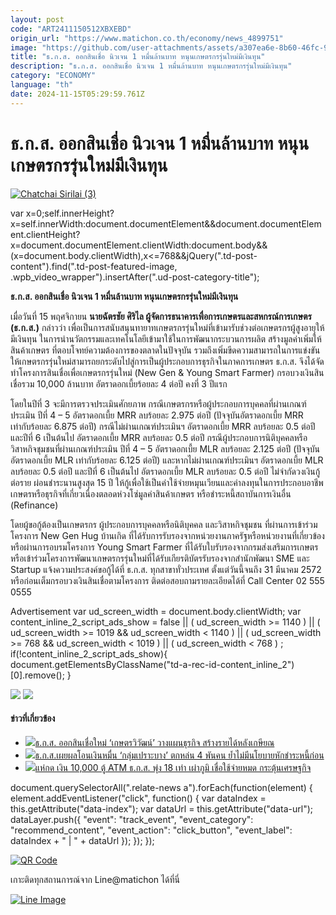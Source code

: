 ```yaml
---
layout: post
code: "ART2411150512XBXEBD"
origin_url: "https://www.matichon.co.th/economy/news_4899751"
image: "https://github.com/user-attachments/assets/a307ea6e-8b60-46fc-9a4c-ff0a6c62e7b9"
title: "ธ.ก.ส. ออกสินเชื่อ นิวเจน 1 หมื่นล้านบาท หนุนเกษตรกรรุ่นใหม่มีเงินทุน"
description: "ธ.ก.ส. ออกสินเชื่อ นิวเจน 1 หมื่นล้านบาท หนุนเกษตรกรรุ่นใหม่มีเงินทุน"
category: "ECONOMY"
language: "th"
date: 2024-11-15T05:29:59.761Z
---
```


# ธ.ก.ส. ออกสินเชื่อ นิวเจน 1 หมื่นล้านบาท หนุนเกษตรกรรุ่นใหม่มีเงินทุน

[![](https://www.matichon.co.th/wp-content/uploads/2024/11/Chatchai-Sirilai-3.jpg "Chatchai Sirilai (3)")](https://www.matichon.co.th/wp-content/uploads/2024/11/Chatchai-Sirilai-3.jpg)

var x=0;self.innerHeight?x=self.innerWidth:document.documentElement&&document.documentElement.clientHeight?x=document.documentElement.clientWidth:document.body&&(x=document.body.clientWidth),x<=768&&jQuery(".td-post-content").find(".td-post-featured-image, .wpb\_video\_wrapper").insertAfter(".ud-post-category-title");

**ธ.ก.ส. ออกสินเชื่อ นิวเจน 1 หมื่นล้านบาท หนุนเกษตรกรรุ่นใหม่มีเงินทุน**

เมื่อวันที่ 15 พฤศจิกายน **นายฉัตรชัย ศิริไล ผู้จัดการธนาคารเพื่อการเกษตรและสหกรณ์การเกษตร (ธ.ก.ส.)** กล่าวว่า เพื่อเป็นการสนับสนุนทายาทเกษตรกรรุ่นใหม่ที่เข้ามารับช่วงต่อเกษตรกรผู้สูงอายุให้มีเงินทุน ในการนำนวัตกรรมและเทคโนโลยีเข้ามาใช้ในการพัฒนากระบวนการผลิต สร้างมูลค่าเพิ่มให้สินค้าเกษตร ที่ตอบโจทย์ความต้องการของตลาดในปัจจุบัน รวมถึงเพิ่มขีดความสามารถในการแข่งขันให้เกษตรกรรุ่นใหม่สามารถยกระดับไปสู่การเป็นผู้ประกอบการธุรกิจในภาคการเกษตร ธ.ก.ส. จึงได้จัดทำโครงการสินเชื่อเพื่อเกษตรกรรุ่นใหม่ (New Gen & Young Smart Farmer) กรอบวงเงินสินเชื่อรวม 10,000 ล้านบาท อัตราดอกเบี้ยร้อยละ 4 ต่อปี คงที่ 3 ปีแรก

โดยในปีที่ 3 จะมีการตรวจประเมินศักยภาพ กรณีเกษตรกรหรือผู้ประกอบการบุคคลที่ผ่านเกณฑ์ประเมิน ปีที่ 4 – 5 อัตราดอกเบี้ย MRR ลบร้อยละ 2.975 ต่อปี (ปัจจุบันอัตราดอกเบี้ย MRR เท่ากับร้อยละ 6.875 ต่อปี) กรณีไม่ผ่านเกณฑ์ประเมินฯ อัตราดอกเบี้ย MRR ลบร้อยละ 0.5 ต่อปี และปีที่ 6 เป็นต้นไป อัตราดอกเบี้ย MRR ลบร้อยละ 0.5 ต่อปี กรณีผู้ประกอบการนิติบุคคลหรือวิสาหกิจชุมชนที่ผ่านเกณฑ์ประเมิน ปีที่ 4 – 5 อัตราดอกเบี้ย MLR ลบร้อยละ 2.125 ต่อปี (ปัจจุบันอัตราดอกเบี้ย MLR เท่ากับร้อยละ 6.125 ต่อปี) และหากไม่ผ่านเกณฑ์ประเมินฯ อัตราดอกเบี้ย MLR ลบร้อยละ 0.5 ต่อปี และปีที่ 6 เป็นต้นไป อัตราดอกเบี้ย MLR ลบร้อยละ 0.5 ต่อปี ไม่จำกัดวงเงินกู้ต่อราย ผ่อนชำระนานสูงสุด 15 ปี ให้กู้เพื่อใช้เป็นค่าใช้จ่ายหมุนเวียนและค่าลงทุนในการประกอบอาชีพเกษตรหรือธุรกิจที่เกี่ยวเนื่องตลอดห่วงโซ่มูลค่าสินค้าเกษตร หรือชำระหนี้สถาบันการเงินอื่น (Refinance)

โดยผู้ขอกู้ต้องเป็นเกษตรกร ผู้ประกอบการบุคคลหรือนิติบุคคล และวิสาหกิจชุมชน ที่ผ่านการเข้าร่วมโครงการ New Gen Hug บ้านเกิด ที่ได้รับการรับรองจากหน่วยงานภาครัฐหรือหน่วยงานที่เกี่ยวข้องหรือผ่านการอบรมโครงการ Young Smart Farmer ที่ได้รับใบรับรองจากกรมส่งเสริมการเกษตร หรือเข้าร่วมโครงการพัฒนาเกษตรกรรุ่นใหม่ที่ได้รับเกียรติบัตรรับรองจากสำนักพัฒนา SME และ Startup แจ้งความประสงค์ขอกู้ได้ที่ ธ.ก.ส. ทุกสาขาทั่วประเทศ ตั้งแต่วันนี้จนถึง 31 มีนาคม 2572 หรือก่อนเต็มกรอบวงเงินสินเชื่อตามโครงการ ติดต่อสอบถามรายละเอียดได้ที่ Call Center 02 555 0555

Advertisement var ud\_screen\_width = document.body.clientWidth; var content\_inline\_2\_script\_ads\_show = false || ( ud\_screen\_width >= 1140 ) || ( ud\_screen\_width >= 1019 && ud\_screen\_width < 1140 ) || ( ud\_screen\_width >= 768 && ud\_screen\_width < 1019 ) || ( ud\_screen\_width < 768 ) ; if(!content\_inline\_2\_script\_ads\_show){ document.getElementsByClassName("td-a-rec-id-content\_inline\_2")\[0\].remove(); }

![](https://www.matichon.co.th/wp-content/uploads/2024/11/LOAN-NEWGEN_67_A5-01.jpg) ![](https://www.matichon.co.th/wp-content/uploads/2024/11/LOAN-NEWGEN_67_A5-02.jpg)

#### ข่าวที่เกี่ยวข้อง

*   [![](https://www.matichon.co.th/wp-content/uploads/2024/11/torgorsor1.jpg)ธ.ก.ส. ออกสินเชื่อใหม่ ‘เกษตรวิวัฒน์’ วางแผนธุรกิจ สร้างรายได้หลังเกษียณ](https://www.matichon.co.th/economy/news_4878575)
*   [![](https://www.matichon.co.th/wp-content/uploads/2024/10/nguenmuen1-1.jpg)ธ.ก.ส.เผยผลโอนเงินหมื่น ‘กลุ่มเปราะบาง’ ตกหล่น 4 พันคน ย้ำไม่มีนโยบายหักชำระหนี้ก่อน](https://www.matichon.co.th/economy/news_4837516)
*   [![](https://www.matichon.co.th/wp-content/uploads/2024/09/75245255.jpg)แห่กด เงิน 10,000 ตู้ ATM ธ.ก.ส. พุ่ง 18 เท่า เผ่าภูมิ เชื่อใช้จ่ายหมด กระตุ้นเศรษฐกิจ](https://www.matichon.co.th/economy/news_4816062)

document.querySelectorAll(".relate-news a").forEach(function(element) { element.addEventListener("click", function() { var dataIndex = this.getAttribute("data-index"); var dataUrl = this.getAttribute("data-url"); dataLayer.push({ "event": "track\_event", "event\_category": "recommend\_content", "event\_action": "click\_button", "event\_label": dataIndex + " | " + dataUrl }); }); });

[![QR Code](https://www.matichon.co.th/wp-content/uploads/2023/07/wob1371z.jpg)](https://lin.ee/ht0nDxX)

เกาะติดทุกสถานการณ์จาก Line@matichon ได้ที่นี่

[![Line Image](https://www.matichon.co.th/wp-content/uploads/2023/07/th.png)](https://lin.ee/ht0nDxX)